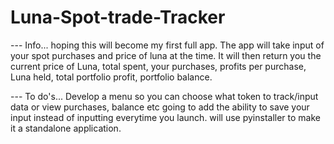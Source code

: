 # Luna-Spot-trade-Tracker

--- Info...
hoping this will become my first full app. 
The app will take input of your spot purchases and price of luna at the time. 
It will then return you the current price of Luna, total spent, your purchases, profits per purchase, Luna held, total portfolio profit, portfolio balance.




--- To do's...
Develop a menu so you can choose what token to track/input data or view purchases, balance etc 
going to add the ability to save your input instead of inputting everytime you launch.
will use pyinstaller to make it a standalone application.
